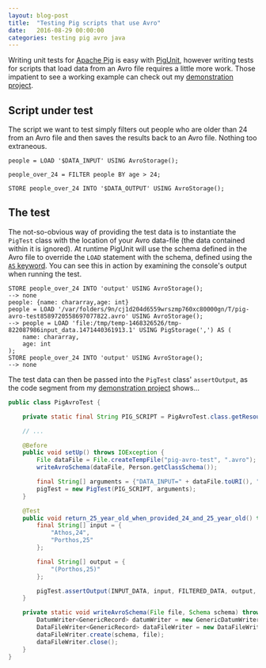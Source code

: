 ```yaml
---
layout: blog-post
title:  "Testing Pig scripts that use Avro"
date:   2016-08-29 00:00:00
categories: testing pig avro java
---
```


Writing unit tests for [Apache Pig](https://pig.apache.org/) is easy with [PigUnit](https://pig.apache.org/docs/r0.8.1/pigunit.html), however writing tests for scripts that load data from an
Avro file requires a little more work. Those impatient to see a working example can check out my
[demonstration project](https://github.com/SketchingDev/PigScript-Avro-Test).

## Script under test

The script we want to test simply filters out people who are older than 24 from an Avro file and then saves the
results back to an Avro file. Nothing too extraneous.

```
people = LOAD '$DATA_INPUT' USING AvroStorage();

people_over_24 = FILTER people BY age > 24;

STORE people_over_24 INTO '$DATA_OUTPUT' USING AvroStorage();
```

## The test

The not-so-obvious way of providing the test data is to instantiate the `PigTest` class with the location of your Avro
data-file (the data contained within it is ignored). At runtime PigUnit will use the schema defined in the Avro file to
override the `LOAD` statement with the schema, defined using the
[`AS` keyword](https://pig.apache.org/docs/r0.17.0/basic.html#load). You can see this in action by examining
the console's output when running the test.

```
STORE people_over_24 INTO 'output' USING AvroStorage();
--> none
people: {name: chararray,age: int}
people = LOAD '/var/folders/9n/cj1d204d6559wrszmp760xc80000gn/T/pig-avro-test8589720558697077822.avro' USING AvroStorage();
--> people = LOAD 'file:/tmp/temp-1468326526/tmp-822087986input_data.1471440361913.1' USING PigStorage(',') AS (
    name: chararray,
    age: int
);
STORE people_over_24 INTO 'output' USING AvroStorage();
--> none
```

The test data can then be passed into the `PigTest` class' `assertOutput`, as the code segment from my
[demonstration project](https://github.com/SketchingDev/PigScript-Avro-Test) shows...

```java
public class PigAvroTest {

    private static final String PIG_SCRIPT = PigAvroTest.class.getResource("filter_people_over_24.pig").getPath();

    // ...

    @Before
    public void setUp() throws IOException {
        File dataFile = File.createTempFile("pig-avro-test", ".avro");
        writeAvroSchema(dataFile, Person.getClassSchema());

        final String[] arguments = {"DATA_INPUT=" + dataFile.toURI(), "DATA_OUTPUT=output"};
        pigTest = new PigTest(PIG_SCRIPT, arguments);
    }

    @Test
    public void return_25_year_old_when_provided_24_and_25_year_old() throws Throwable {
        final String[] input = {
            "Athos,24",
            "Porthos,25"
        };

        final String[] output = {
            "(Porthos,25)"
        };

        pigTest.assertOutput(INPUT_DATA, input, FILTERED_DATA, output, DELIMITER);
    }

    private static void writeAvroSchema(File file, Schema schema) throws IOException {
        DatumWriter<GenericRecord> datumWriter = new GenericDatumWriter<GenericRecord>(schema);
        DataFileWriter<GenericRecord> dataFileWriter = new DataFileWriter<GenericRecord>(datumWriter);
        dataFileWriter.create(schema, file);
        dataFileWriter.close();
    }
}

```

